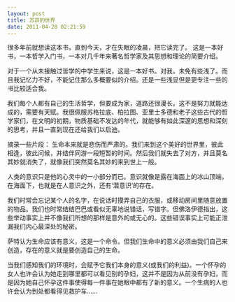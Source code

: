 ```yaml
---
layout: post
title: 苏菲的世界
date: 2011-04-28 02:21:59
---
```




很多年前就想读这本书，直到今天，才在失眠的凌晨，把它读完了。
这是一本好书，一本哲学入门书，一本对几千年来著名哲学家及其思想和理论的简要介绍。

对于一个从未接触过哲学的中学生来说，这是一本好书。对我，未免有些浅了。而且我记忆力不好，不能记住那么多概要似的介绍。还是一些浅显但是更专注一些的书比较适合我。


我们每个人都有自己的生活哲学，但要成为家，道路还很漫长。这不是努力就能达成的，需要有天赋。我很佩服苏格拉底、柏拉图、亚里士多德和老子这些古代的哲学家们，在文明的初期，物质基础不发达的年代，就能够有如此深邃的思想和深刻的思考，并且一直到现在还给我们以启迪。

摘录一些片段：
生命本来就是悲伤而严肃的。我们来到这个美好的世界里，彼此相逢，彼此问候，并结伴同游一段短暂的时间。然后我们就失去了对方，并且莫名其妙就消失了，就像我们突然莫名其妙的来到世上一般。

人类的意识只是他的心灵中的一小部分而已。意识就像是露在海面上的冰山顶端，在海面下，也就是在人意识之外，还有‘潜意识’的存在。

我们时常会忘记某个人的名字，在说话时摸弄自己的衣服，或移动房间里随意放置的物品。我们也时常结结巴巴或看似无辜地说错话，写错字。但佛洛伊德指出，这些举动事实上并不像我们所想的那样是意外的或无心的。这些错误事实上可能正泄漏我们内心最深处的秘密。

萨特认为生命应该有意义，这是一个命令。但我们生命中的意义必须由我们自己来创造，存在的意义就是要创造自己的生命。

当我们感知我们的环境时，会赋予它我们本身的意义(或我们的利益)。一个怀孕的女人也许会认为她走到哪里都可以看见别的孕妇，这并不是因为从前没有孕妇，而是因为她自己怀孕这件事使得每一件事在她眼中都有了新的意义。一个生病的人也许会认为到处都看得见救护车……



